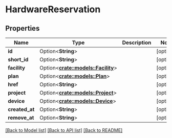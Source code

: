 # HardwareReservation

## Properties

Name | Type | Description | Notes
------------ | ------------- | ------------- | -------------
**id** | Option<**String**> |  | [optional]
**short_id** | Option<**String**> |  | [optional]
**facility** | Option<[**crate::models::Facility**](Facility.md)> |  | [optional]
**plan** | Option<[**crate::models::Plan**](Plan.md)> |  | [optional]
**href** | Option<**String**> |  | [optional]
**project** | Option<[**crate::models::Project**](Project.md)> |  | [optional]
**device** | Option<[**crate::models::Device**](Device.md)> |  | [optional]
**created_at** | Option<**String**> |  | [optional]
**remove_at** | Option<**String**> |  | [optional]

[[Back to Model list]](../README.md#documentation-for-models) [[Back to API list]](../README.md#documentation-for-api-endpoints) [[Back to README]](../README.md)


